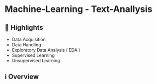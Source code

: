 # Machine-Learning - Text-Anallysis

## 🌟 Highlights

- Data Acquisition
- Data Handling
- Exploratory Data Analysis ( EDA )
- Supervised Learning
- Unsupervised Learning

## ℹ️ Overview
